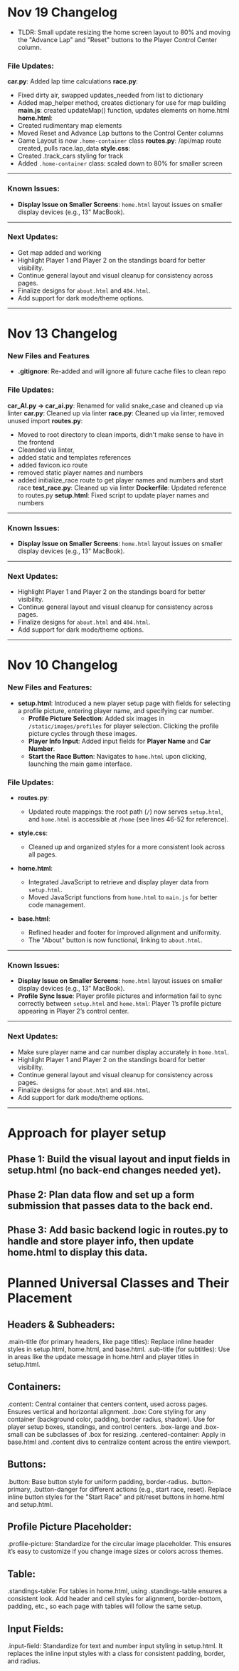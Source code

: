 # Nov 19 Changelog

- TLDR: Small update resizing the home screen layout to 80% and moving the "Advance Lap" and "Reset" buttons to the Player Control Center column.

### File Updates:
 **car.py**: Added lap time calculations
 **race.py**:
- Fixed dirty air, swapped updates_needed from list to dictionary
- Added map_helper method, creates dictionary for use for map building
**main.js**: created updateMap() function, updates elements on home.html
**home.html**:
- Created rudimentary map elements
- Moved Reset and Advance Lap buttons to the Control Center columns
- Game Layout is now `.home-container` class
**routes.py**: /api/map route created, pulls race.lap_data
**style.css**:
- Created .track_cars styling for track
- Added `.home-container` class: scaled down to 80% for smaller screen

---

### Known Issues:
- **Display Issue on Smaller Screens**: `home.html` layout issues on smaller display devices (e.g., 13" MacBook).

---

### Next Updates:
- Get map added and working
- Highlight Player 1 and Player 2 on the standings board for better visibility.
- Continue general layout and visual cleanup for consistency across pages.
- Finalize designs for `about.html` and `404.html`.
- Add support for dark mode/theme options.

---

# Nov 13 Changelog

### New Files and Features
- **.gitignore**: Re-added and will ignore all future cache files to clean repo

### File Updates:
  **car_AI.py -> car_ai.py**: Renamed for valid snake_case and cleaned up via linter
  **car.py**: Cleaned up via linter
  **race.py**: Cleaned up via linter, removed unused import
  **routes.py**:
  - Moved to root directory to clean imports, didn't make sense to have in the frontend
  - Cleanded via linter, 
  - added static and templates references
  - added favicon.ico route
  - removed static player names and numbers
  - added initialize_race route to get player names and numbers and start race
  **test_race.py**: Cleaned up via linter
  **Dockerfile**: Updated reference to routes.py
  **setup.html**: Fixed script to update player names and numbers
---

### Known Issues:
- **Display Issue on Smaller Screens**: `home.html` layout issues on smaller display devices (e.g., 13" MacBook).

---

### Next Updates:
- Highlight Player 1 and Player 2 on the standings board for better visibility.
- Continue general layout and visual cleanup for consistency across pages.
- Finalize designs for `about.html` and `404.html`.
- Add support for dark mode/theme options.

---

# Nov 10 Changelog

### New Files and Features:
- **setup.html**: Introduced a new player setup page with fields for selecting a profile picture, entering player name, and specifying car number.
  - **Profile Picture Selection**: Added six images in `/static/images/profiles` for player selection. Clicking the profile picture cycles through these images.
  - **Player Info Input**: Added input fields for **Player Name** and **Car Number**.
  - **Start the Race Button**: Navigates to `home.html` upon clicking, launching the main game interface.

### File Updates:
- **routes.py**: 
  - Updated route mappings: the root path (`/`) now serves `setup.html`, and `home.html` is accessible at `/home` (see lines 46-52 for reference).

- **style.css**: 
  - Cleaned up and organized styles for a more consistent look across all pages.

- **home.html**: 
  - Integrated JavaScript to retrieve and display player data from `setup.html`.
  - Moved JavaScript functions from `home.html` to `main.js` for better code management.

- **base.html**: 
  - Refined header and footer for improved alignment and uniformity.
  - The "About" button is now functional, linking to `about.html`.

---

### Known Issues:
- **Display Issue on Smaller Screens**: `home.html` layout issues on smaller display devices (e.g., 13" MacBook).
- **Profile Sync Issue**: Player profile pictures and information fail to sync correctly between `setup.html` and `home.html`: Player 1’s profile picture appearing in Player 2’s control center.

---

### Next Updates:
- Make sure player name and car number display accurately in `home.html`.
- Highlight Player 1 and Player 2 on the standings board for better visibility.
- Continue general layout and visual cleanup for consistency across pages.
- Finalize designs for `about.html` and `404.html`.
- Add support for dark mode/theme options.

---


# Approach for player setup

## Phase 1: Build the visual layout and input fields in setup.html (no back-end changes needed yet).

## Phase 2: Plan data flow and set up a form submission that passes data to the back end.

## Phase 3: Add basic backend logic in routes.py to handle and store player info, then update home.html to display this data.


# Planned Universal Classes and Their Placement

## Headers & Subheaders:
.main-title (for primary headers, like page titles): Replace inline header styles in setup.html, home.html, and base.html.
.sub-title (for subtitles): Use in areas like the update message in home.html and player titles in setup.html.

## Containers:
.content: Central container that centers content, used across pages. Ensures vertical and horizontal alignment.
.box: Core styling for any container (background color, padding, border radius, shadow). Use for player setup boxes, standings, and control centers.
.box-large and .box-small can be subclasses of .box for resizing.
.centered-container: Apply in base.html and .content divs to centralize content across the entire viewport.

## Buttons:
.button: Base button style for uniform padding, border-radius.
.button-primary, .button-danger for different actions (e.g., start race, reset).
Replace inline button styles for the "Start Race" and pit/reset buttons in home.html and setup.html.

## Profile Picture Placeholder:
.profile-picture: Standardize for the circular image placeholder. This ensures it’s easy to customize if you change image sizes or colors across themes.

## Table:
.standings-table: For tables in home.html, using .standings-table ensures a consistent look.
Add header and cell styles for alignment, border-bottom, padding, etc., so each page with tables will follow the same setup.

## Input Fields:
.input-field: Standardize for text and number input styling in setup.html. It replaces the inline input styles with a class for consistent padding, border, and radius.
